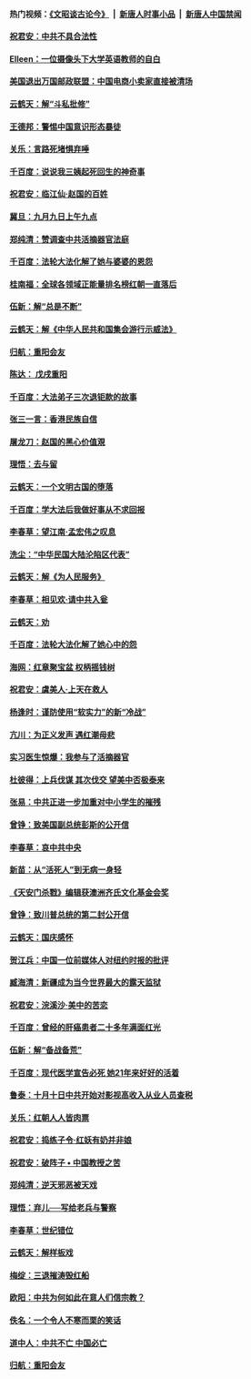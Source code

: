 #### 热门视频：[《文昭谈古论今》](https://github.com/gfw-breaker/wenzhao/blob/master/README.md?t=10212133) &nbsp;|&nbsp; [新唐人时事小品](https://github.com/gfw-breaker/ntdtv-comedy/blob/master/README.md?t=10212133) &nbsp;|&nbsp; [新唐人中国禁闻](https://github.com/gfw-breaker/ntdtv-news/blob/master/README.md?t=10212133)

#### [祝君安：中共不具合法性](../pages/nsc993/n10798264.md?t=10212133) 

#### [EIleen：一位摄像头下大学英语教师的自白](../pages/nsc993/n10797002.md?t=10212133) 

#### [美国退出万国邮政联盟：中国电商小卖家直接被清场](../pages/nsc993/n10794894.md?t=10212133) 

#### [云鹤天：解“斗私批修”](../pages/nsc993/n10794890.md?t=10212133) 

#### [王德邦：警惕中国意识形态暴徒](../pages/nsc993/n10794883.md?t=10212133) 

#### [关乐：言路死堵惧弃唾](../pages/nsc993/n10794076.md?t=10212133) 

#### [千百度：说说我三姨起死回生的神奇事](../pages/nsc993/n10794283.md?t=10212133) 

#### [祝君安：临江仙‧赵国的百姓](../pages/nsc993/n10794048.md?t=10212133) 

#### [冀旦：九月九日上午九点](../pages/nsc993/n10794036.md?t=10212133) 

#### [郑纯清：赞调查中共活摘器官法庭](../pages/nsc993/n10791263.md?t=10212133) 

#### [千百度：法轮大法化解了她与婆婆的恩怨](../pages/nsc993/n10791631.md?t=10212133) 

#### [桂南福：全球各领域正能量排名榜红朝一直落后](../pages/nsc993/n10791212.md?t=10212133) 

#### [伍新：解“总是不断”](../pages/nsc993/n10791175.md?t=10212133) 

#### [云鹤天：解《中华人民共和国集会游行示威法》](../pages/nsc993/n10788984.md?t=10212133) 

#### [归航：重阳会友](../pages/nsc993/n10788972.md?t=10212133) 

#### [陈达： 戊戌重阳](../pages/nsc993/n10788955.md?t=10212133) 

#### [千百度：大法弟子三次退钜款的故事](../pages/nsc993/n10788888.md?t=10212133) 

#### [张三一言：香港民族自信](../pages/nsc993/n10788940.md?t=10212133) 

#### [屠龙刀：赵国的黑心价值覌](../pages/nsc993/n10786800.md?t=10212133) 

#### [理悟：去与留](../pages/nsc993/n10786798.md?t=10212133) 

#### [云鹤天：一个文明古国的堕落](../pages/nsc993/n10786791.md?t=10212133) 

#### [千百度：学大法后我做好事从不求回报](../pages/nsc993/n10786688.md?t=10212133) 

#### [李春草：望江南‧孟宏伟之叹息](../pages/nsc993/n10786183.md?t=10212133) 

#### [洗尘：“中华民国大陆沦陷区代表”](../pages/nsc993/n10786166.md?t=10212133) 

#### [云鹤天：解《为人民服务》](../pages/nsc993/n10786176.md?t=10212133) 

#### [李春草：相见欢‧请中共入瓮](../pages/nsc993/n10785067.md?t=10212133) 

#### [云鹤天：劝](../pages/nsc993/n10785051.md?t=10212133) 

#### [千百度：法轮大法化解了她心中的怨](../pages/nsc993/n10783905.md?t=10212133) 

#### [海网：红章聚宝盆 权柄摇钱树](../pages/nsc993/n10783866.md?t=10212133) 

#### [祝君安：虞美人‧上天在救人](../pages/nsc993/n10783846.md?t=10212133) 

#### [杨逢时：谨防使用“软实力”的新“冷战”](../pages/nsc993/n10783795.md?t=10212133) 

#### [亢川：为正义发声 遇红潮母悲](../pages/nsc993/n10783768.md?t=10212133) 

#### [实习医生惊爆：我参与了活摘器官](../pages/nsc993/n10782508.md?t=10212133) 

#### [杜彼得：上兵伐谋 其次伐交 望美中否极泰来](../pages/nsc993/n10782571.md?t=10212133) 

#### [张易：中共正进一步加重对中小学生的摧残](../pages/nsc993/n10781866.md?t=10212133) 

#### [曾铮：致美国副总统彭斯的公开信](../pages/nsc993/n10779942.md?t=10212133) 

#### [李春草：哀中共中央](../pages/nsc993/n10778921.md?t=10212133) 

#### [新苗：从“活死人”到无病一身轻](../pages/nsc993/n10778538.md?t=10212133) 

#### [《天安门杀戮》编辑获澳洲齐氏文化基金会奖](../pages/nsc993/n10777219.md?t=10212133) 

#### [曾铮：致川普总统的第二封公开信](../pages/nsc993/n10777329.md?t=10212133) 

#### [云鹤天：国庆感怀](../pages/nsc993/n10775823.md?t=10212133) 

#### [贺江兵：中国一位前媒体人对纽约时报的批评](../pages/nsc993/n10776626.md?t=10212133) 

#### [臧海清：新疆成为当今世界最大的露天监狱](../pages/nsc993/n10775817.md?t=10212133) 

#### [祝君安：浣溪沙‧美中的苦恋](../pages/nsc993/n10775813.md?t=10212133) 

#### [千百度：曾经的肝癌患者二十多年满面红光](../pages/nsc993/n10775728.md?t=10212133) 

#### [伍新：解“备战备荒”](../pages/nsc993/n10773928.md?t=10212133) 

#### [千百度：现代医学宣告必死 她21年来好好的活着](../pages/nsc993/n10773703.md?t=10212133) 

#### [鲁泰：十月十日中共开始对影视高收入从业人员查税](../pages/nsc993/n10773444.md?t=10212133) 

#### [关乐：红朝人人皆肉票](../pages/nsc993/n10773429.md?t=10212133) 

#### [祝君安：捣练子令‧红妖有奶并非娘](../pages/nsc993/n10773412.md?t=10212133) 

#### [祝君安：破阵子 • 中国教授之苦](../pages/nsc993/n10772347.md?t=10212133) 

#### [郑纯清：逆天邪恶被天戏](../pages/nsc993/n10772339.md?t=10212133) 

#### [理悟：弃儿──写给老兵与警察](../pages/nsc993/n10772337.md?t=10212133) 

#### [李春草：世纪错位](../pages/nsc993/n10768198.md?t=10212133) 

#### [云鹤天：解样板戏](../pages/nsc993/n10768193.md?t=10212133) 

#### [梅绽：三退摧涛毁红船](../pages/nsc993/n10768163.md?t=10212133) 

#### [欧阳：中共为何如此在意人们信宗教？](../pages/nsc993/n10768144.md?t=10212133) 

#### [佚名：一个令人不寒而栗的笑话](../pages/nsc993/n10768061.md?t=10212133) 

#### [道中人：中共不亡 中国必亡](../pages/nsc993/n10768017.md?t=10212133) 

#### [归航：重阳会友](../pages/nsc993/n10767544.md?t=10212133) 

